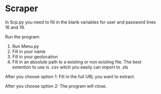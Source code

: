 # Scraper

In Scp.py you need to fill in the blank variables for user and password lines 16 and 19.


Run the program:
1. Run Menu.py
2. Fill in your name
3. Fill in your geolocation
4. Fill in an absolute path to a existing or non existing file. The best extention to use is .csv witch you easily can import to .xls

After you choose option 1:
Fill in the full URL you want to extract.

After you choose option 2:
The program will close.
